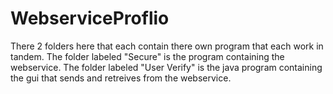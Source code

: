 # WebserviceProflio
There 2 folders here that each contain there own program that each work in tandem. The folder labeled "Secure" is 
the program containing the webservice. The folder labeled "User Verify" is the java program containing the gui
that sends and retreives from the webservice.
